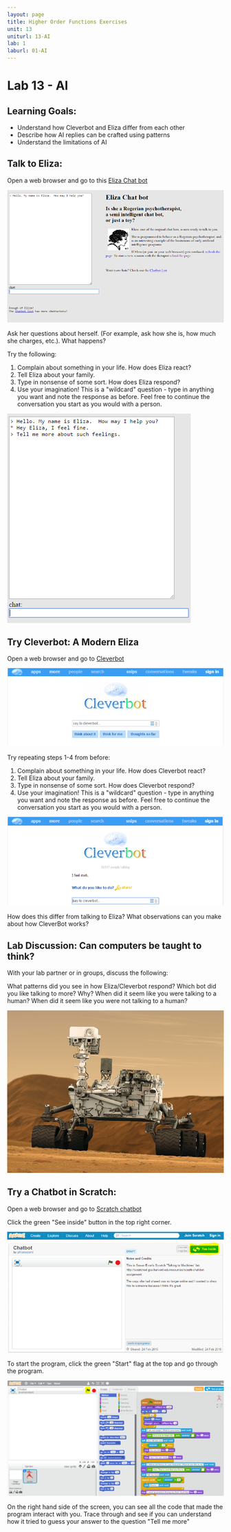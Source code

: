 ```yaml
---
layout: page
title: Higher Order Functions Exercises
unit: 13
uniturl: 13-AI
lab: 1
laburl: 01-AI
---
```



Lab 13 - AI
================================
Learning Goals: 
------------------------
  * Understand how Cleverbot and Eliza differ from each other
  * Describe how AI replies can be crafted using patterns
  * Understand the limitations of AI

Talk to Eliza: 
------------------------
Open a web browser and go to this [Eliza Chat bot](http://nlp-addiction.com/eliza/)

![eliza](eliza.png)

Ask her questions about herself.  (For example, ask how she is, how much she charges, etc.).  What happens?

Try the following:

1. Complain about something in your life.  How does Eliza react?
2. Tell Eliza about your family.
3. Type in nonsense of some sort. How does Eliza respond?
4. Use your imagination! This is a "wildcard" question - type in anything you want and note the response as before. Feel free to continue the conversation you start as you would with a person.

![eliza-responses](eliza_response.png)

Try Cleverbot: A Modern Eliza
----------------------------

Open a web browser and go to [Cleverbot](http://www.cleverbot.com/)

![cleverbot](cleverbot.png)

Try repeating steps 1-4 from before:

1. Complain about something in your life.  How does Cleverbot react?
2. Tell Eliza about your family.
3. Type in nonsense of some sort. How does Cleverbot respond?
4. Use your imagination! This is a "wildcard" question - type in anything you want and note the response as before. Feel free to continue the conversation you start as you would with a person.

![cleverbot-responses](cleverbot_response.png)

How does this differ from talking to Eliza? What observations can you make about how CleverBot works?

Lab Discussion: Can computers be taught to think?
-------------------------------
With your lab partner or in groups, discuss the following:

What patterns did you see in how Eliza/Cleverbot respond?
Which bot did you like talking to more? Why?
When did it seem like you were talking to a human? 
When did it seem like you were not talking to a human?

![fun_img](ai.png)

Try a Chatbot in Scratch:
-------------------------------

Open a web browser and go to [Scratch chatbot](https://scratch.mit.edu/projects/99107504/)

Click the green "See inside" button in the top right corner.

![see_inside](scratch.png)

To start the program, click the green "Start" flag at the top and go through the program.

![start_scratch](start.png)

On the right hand side of the screen, you can see all the code that made the program interact with you.
Trace through and see if you can understand how it tried to guess your answer to the question "Tell me more"

